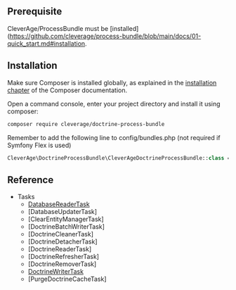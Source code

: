 ## Prerequisite

CleverAge/ProcessBundle must be [installed](https://github.com/cleverage/process-bundle/blob/main/docs/01-quick_start.md#installation.

## Installation

Make sure Composer is installed globally, as explained in the [installation chapter](https://getcomposer.org/doc/00-intro.md)
of the Composer documentation.

Open a command console, enter your project directory and install it using composer:

```bash
composer require cleverage/doctrine-process-bundle
```

Remember to add the following line to config/bundles.php (not required if Symfony Flex is used)

```php
CleverAge\DoctrineProcessBundle\CleverAgeDoctrineProcessBundle::class => ['all' => true],
```

## Reference

- Tasks
  - [DatabaseReaderTask](reference/tasks/database_reader_task.md)
  - [DatabaseUpdaterTask]
  - [ClearEntityManagerTask]
  - [DoctrineBatchWriterTask]
  - [DoctrineCleanerTask]
  - [DoctrineDetacherTask]
  - [DoctrineReaderTask]
  - [DoctrineRefresherTask]
  - [DoctrineRemoverTask]
  - [DoctrineWriterTask](reference/tasks/doctrine_writer_task.md)
  - [PurgeDoctrineCacheTask]
